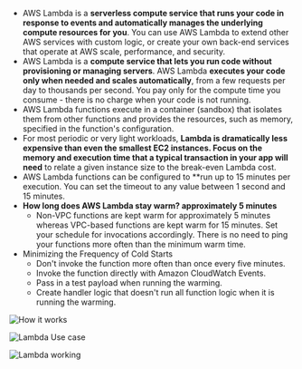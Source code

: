* AWS Lambda is a **serverless compute service that runs your code in response to events and automatically manages the underlying compute resources for you**. You can use AWS Lambda to extend other AWS services with custom logic, or create your own back-end services that operate at AWS scale, performance, and security.
* AWS Lambda is a **compute service that lets you run code without provisioning or managing servers**. AWS Lambda **executes your code only when needed and scales automatically**, from a few requests per day to thousands per second. You pay only for the compute time you consume - there is no charge when your code is not running.
* AWS Lambda functions execute in a container (sandbox) that isolates them from other functions and provides the resources, such as memory, specified in the function's configuration.
*  For most periodic or very light workloads, **Lambda is dramatically less expensive than even the smallest EC2 instances. Focus on the memory and execution time that a typical transaction in your app will need** to relate a given instance size to the break-even Lambda cost.
* AWS Lambda functions can be configured to **run up to 15 minutes per execution. You can set the timeout to any value between 1 second and 15 minutes.
* **How long does AWS Lambda stay warm? approximately 5 minutes**
  * Non-VPC functions are kept warm for approximately 5 minutes whereas VPC-based functions are kept warm for 15 minutes. Set your schedule for invocations accordingly. There is no need to ping your functions more often than the minimum warm time.
* Minimizing the Frequency of Cold Starts
  * Don't invoke the function more often than once every five minutes.
  * Invoke the function directly with Amazon CloudWatch Events.
  * Pass in a test payload when running the warming.
  * Create handler logic that doesn't run all function logic when it is running the warming.
  
![How it works](https://d1.awsstatic.com/product-marketing/Lambda/Diagrams/product-page-diagram_Lambda-HowItWorks.68a0bcacfcf46fccf04b97f16b686ea44494303f.png)

![Lambda Use case](https://d1.awsstatic.com/product-marketing/Lambda/Diagrams/product-page-diagram_Lambda-IoTBackends.3440c7f50a9b73e6a084a242d44009dc0fbe5fab.png)

![Lambda working](https://image.slidesharecdn.com/awslambda-event-drivencodeinthecloud-tew-150618172126-lva1-app6891/95/a-walk-in-the-cloud-with-aws-lambda-10-638.jpg?cb=1434648341)
